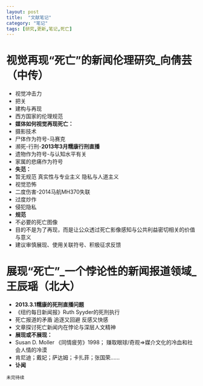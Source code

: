 ```yaml
---
layout: post
title:  "文献笔记"
category: "笔记"
tags: [研究,更新,笔记,死亡]
---
```

# 视觉再现“死亡”的新闻伦理研究_向倩芸（中传）
- 视觉冲击力
- 把关
- 建构与再现
- 西方国家的伦理规范
- **媒体如何视觉再现死亡：**
- 摄影技术
- 尸体作为符号-马赛克
- 濒死-行刑-**2013年3月糯康行刑直播**
- 遗物作为符号-与认知水平有关
- 家属的悲痛作为符号
- **失范：**
- 暂无规范 真实性与专业主义 隐私与人道主义
- 视觉恐怖
- 二度伤害-2014马航MH370失联
- 过度炒作
- 侵犯隐私
- **规范**
- 不必要的死亡图像
- 目的不是为了再现，而是让公众透过死亡影像感知与公共利益密切相关的价值与意义
- 建议审慎展现、使用关联符号、积极征求反馈

# 展现“死亡”_一个悖论性的新闻报道领域_王辰瑶（北大）
- **2013.3.1糯康的死刑直播问题**
- 《纽约每日新闻报》Ruth Syyder的死刑执行
- 死亡报道的矛盾 追逐又回避 反感又快感
- 文章探讨死亡新闻内在悖论与深层人文精神
- **展现或不展现：**
- Susan D. Moller 《同情疲劳》1998； 赚取眼球/奇观=>媒介文化的冷血和社会人情的冷漠
- 肯尼迪；戴妃；萨达姆；卡扎菲；张国荣……
- **讣闻**

`未完待续`
